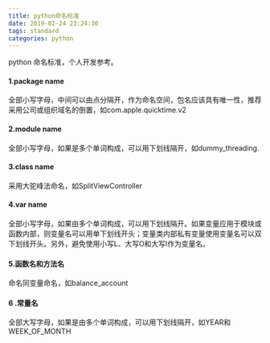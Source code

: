 ```yaml
---
title: python命名标准
date: 2019-02-24 23:24:30
tags: standard
categories: python
---
```

python 命名标准，个人开发参考。

<!--more-->

#### 1.package name
全部小写字母，中间可以由点分隔开，作为命名空间，包名应该具有唯一性，推荐采用公司或组织域名的倒置，如com.apple.quicktime.v2

#### 2.module name
全部小写字母，如果是多个单词构成，可以用下划线隔开，如dummy_threading.

#### 3.class name
采用大驼峰法命名，如SplitViewController

#### 4.var name
全部小写字母，如果由多个单词构成，可以用下划线隔开。如果变量应用于模块或函数内部，则变量名可以用单下划线开头；变量类内部私有变量使用变量名可以双下划线开头。另外，避免使用小写L、大写O和大写I作为变量名。

#### 5.函数名和方法名
命名同变量命名，如balance_account

#### 6 .常量名
全部大写字母，如果是由多个单词构成，可以用下划线隔开，如YEAR和 WEEK_OF_MONTH